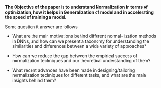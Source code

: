 **The Objective of the paper is to understand Normalization in terms of optimization, how it helps in Generalization of model and in accelerating the speed of training a model.**

Some question it answer are follows

* What are the main motivations behind different normal-
ization methods in DNNs, and how can we present a taxonomy
for understanding the similarities and differences between a wide
variety of approaches?

* How can we reduce the gap between the empirical success
of normalization techniques and our theoretical understanding of
them?

* What recent advances have been made in designing/tailoring
normalization techniques for different tasks, and what are the main
insights behind them?
